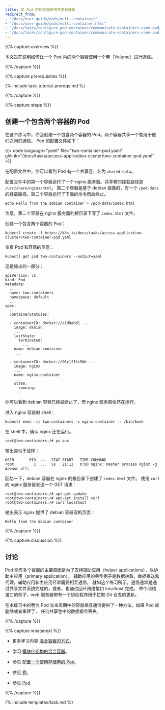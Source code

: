 ```yaml
---
title: 同 Pod 内的容器使用共享卷通信
redirect_from:
- "/docs/user-guide/pods/multi-container/"
- "/docs/user-guide/pods/multi-container.html"
- "/docs/tasks/configure-pod-container/communicate-containers-same-pod/"
- "/docs/tasks/configure-pod-container/communicate-containers-same-pod.html"
---
```



{{% capture overview %}}



本文旨在说明如何让一个 Pod 内的两个容器使用一个卷（Volume）进行通信。

{{% /capture %}}


{{% capture prerequisites %}}

{% include task-tutorial-prereqs.md %}

{{% /capture %}}


{{% capture steps %}}


## 创建一个包含两个容器的 Pod




在这个练习中，你会创建一个包含两个容器的 Pod。两个容器共享一个卷用于他们之间的通信。
Pod 的配置文件如下：

{{< code language="yaml" file="two-container-pod.yaml" ghlink="/docs/tasks/access-application-cluster/two-container-pod.yaml" >}}



在配置文件中，你可以看到 Pod 有一个共享卷，名为 `shared-data`。





配置文件中的第一个容器运行了一个 nginx 服务器。共享卷的挂载路径是 `/usr/share/nginx/html`。
第二个容器是基于 debian 镜像的，有一个 `/pod-data` 的挂载路径。第二个容器运行了下面的命令然后终止。

    echo Hello from the debian container > /pod-data/index.html



注意，第二个容器在 nginx 服务器的根目录下写了 `index.html` 文件。


创建一个包含两个容器的 Pod：

    kubectl create -f https://k8s.io/docs/tasks/access-application-cluster/two-container-pod.yaml


查看 Pod 和容器的信息：

    kubectl get pod two-containers --output=yaml


这是输出的一部分：

    apiVersion: v1
    kind: Pod
    metadata:
      ...
      name: two-containers
      namespace: default
      ...
    spec:
      ...
      containerStatuses:

      - containerID: docker://c1d8abd1 ...
        image: debian
        ...
        lastState:
          terminated:
            ...
        name: debian-container
        ...

      - containerID: docker://96c1ff2c5bb ...
        image: nginx
        ...
        name: nginx-container
        ...
        state:
          running:
        ...



你可以看到 debian 容器已经被终止了，而 nginx 服务器依然在运行。


进入 nginx 容器的 shell：

    kubectl exec -it two-containers -c nginx-container -- /bin/bash


在 shell 中，确认 nginx 还在运行。

    root@two-containers:/# ps aux


输出类似于这样：

    USER       PID  ...  STAT START   TIME COMMAND
    root         1  ...  Ss   21:12   0:00 nginx: master process nginx -g daemon off;



回忆一下，debian 容器在 nginx 的根目录下创建了 `index.html` 文件。
使用 `curl` 向 nginx 服务器发送一个 GET 请求：

    root@two-containers:/# apt-get update
    root@two-containers:/# apt-get install curl
    root@two-containers:/# curl localhost


输出表示 nginx 提供了 debian 容器写的页面：

    Hello from the debian container

{{% /capture %}}


{{% capture discussion %}}


## 讨论








Pod 能有多个容器的主要原因是为了支持辅助应用（helper applications），以协助主应用（primary application）。
辅助应用的典型例子是数据抽取，数据推送和代理。辅助应用和主应用经常需要相互通信。
就如这个练习所示，通信通常是通过共享文件系统完成的，或者，也通过回环网络接口 localhost 完成。
举个网络接口的例子，web 服务器带有一个协助程序用于拉取 Git 仓库的更新。




在本练习中的卷为 Pod 生命周期中的容器相互通信提供了一种方法。如果 Pod 被删除或者重建了，
任何共享卷中的数据都会丢失。

{{% /capture %}}


{{% capture whatsnext %}}



* 更多学习内容
[混合容器的方式](http://blog.kubernetes.io/2015/06/the-distributed-system-toolkit-patterns.html)。



* 学习 [模块化架构的混合容器](http://www.slideshare.net/Docker/slideshare-burns)。



* 参见 [配置一个使用存储卷的 Pod](/docs/tasks/configure-pod-container/configure-volume-storage/)。


* 参见 [卷](/docs/api-reference/{{page.version}}/#volume-v1-core)。


* 参见 [Pod](/docs/api-reference/{{page.version}}/#pod-v1-core).

{{% /capture %}}


{% include templates/task.md %}
